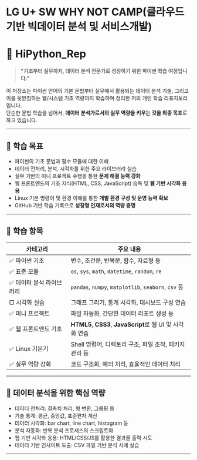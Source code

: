 # LG U+ SW WHY NOT CAMP(클라우드 기반 빅데이터 분석 및 서비스개발)
# 📘 HiPython_Rep

> **"기초부터 실무까지, 데이터 분석 전문가로 성장하기 위한 파이썬 학습 여정입니다."**

이 저장소는 파이썬 언어의 기본 문법부터 실무에서 활용되는 데이터 분석 기술, 그리고 이를 뒷받침하는 웹/시스템 기초 역량까지 학습하며 정리한 저의 개인 학습 리포지토리입니다.  
단순한 문법 학습을 넘어서, **데이터 분석가로서의 실무 역량을 키우는 것을 최종 목표**로 하고 있습니다.

---

## 🎯 학습 목표

- 파이썬의 기초 문법과 필수 모듈에 대한 이해
- 데이터 전처리, 분석, 시각화를 위한 주요 라이브러리 실습
- 실무 기반의 미니 프로젝트 수행을 통한 **문제 해결 능력 강화**
- 웹 프론트엔드의 기초 지식(HTML, CSS, JavaScript) 습득 및 **웹 기반 시각화 응용**
- Linux 기본 명령어 및 환경 이해를 통한 **개발 환경 구성 및 운영 능력 확보**
- GitHub 기반 학습 기록으로 **성장형 인재로서의 역량 증명**

---

## 📌 학습 항목

| 카테고리 | 주요 내용 |
|----------|------------|
| ✅ 파이썬 기초 | 변수, 조건문, 반복문, 함수, 자료형 등 |
| ✅ 표준 모듈 | `os`, `sys`, `math`, `datetime`, `random`, `re` |
| ✅ 데이터 분석 라이브러리 | `pandas`, `numpy`, `matplotlib`, `seaborn`, `csv` 등 |
| ▢ 시각화 실습 | 그래프 그리기, 통계 시각화, 대시보드 구성 연습 |
| ✅ 미니 프로젝트 | 파일 자동화, 간단한 데이터 리포트 생성 등 |
| ✅ 웹 프론트엔드 기초 | **HTML5**, **CSS3**, **JavaScript**로 웹 UI 및 시각화 연습 |
| ✅ Linux 기본기 | Shell 명령어, 디렉토리 구조, 파일 조작, 패키지 관리 등 |
| ✅ 실무 역량 강화 | 코드 구조화, 예외 처리, 효율적인 데이터 처리 |

---

## 🧠 데이터 분석을 위한 핵심 역량

- 데이터 전처리: 결측치 처리, 형 변환, 그룹핑 등
- 기술 통계: 평균, 중앙값, 표준편차 계산
- 데이터 시각화: bar chart, line chart, histogram 등
- 분석 자동화: 반복 분석 프로세스의 스크립트화
- 웹 기반 시각화 응용: HTML/CSS/JS를 활용한 결과물 출력 시도
- 데이터 기반 인사이트 도출: CSV 파일 기반 분석 사례 실습

---



